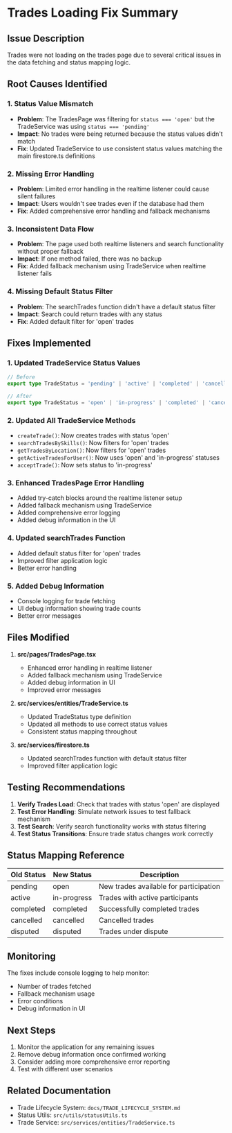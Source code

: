 # Trades Loading Fix Summary

## Issue Description
Trades were not loading on the trades page due to several critical issues in the data fetching and status mapping logic.

## Root Causes Identified

### 1. Status Value Mismatch
- **Problem**: The TradesPage was filtering for `status === 'open'` but the TradeService was using `status === 'pending'`
- **Impact**: No trades were being returned because the status values didn't match
- **Fix**: Updated TradeService to use consistent status values matching the main firestore.ts definitions

### 2. Missing Error Handling
- **Problem**: Limited error handling in the realtime listener could cause silent failures
- **Impact**: Users wouldn't see trades even if the database had them
- **Fix**: Added comprehensive error handling and fallback mechanisms

### 3. Inconsistent Data Flow
- **Problem**: The page used both realtime listeners and search functionality without proper fallback
- **Impact**: If one method failed, there was no backup
- **Fix**: Added fallback mechanism using TradeService when realtime listener fails

### 4. Missing Default Status Filter
- **Problem**: The searchTrades function didn't have a default status filter
- **Impact**: Search could return trades with any status
- **Fix**: Added default filter for 'open' trades

## Fixes Implemented

### 1. Updated TradeService Status Values
```typescript
// Before
export type TradeStatus = 'pending' | 'active' | 'completed' | 'cancelled' | 'disputed';

// After
export type TradeStatus = 'open' | 'in-progress' | 'completed' | 'cancelled' | 'pending_confirmation' | 'pending_evidence' | 'disputed';
```

### 2. Updated All TradeService Methods
- `createTrade()`: Now creates trades with status 'open'
- `searchTradesBySkills()`: Now filters for 'open' trades
- `getTradesByLocation()`: Now filters for 'open' trades
- `getActiveTradesForUser()`: Now uses 'open' and 'in-progress' statuses
- `acceptTrade()`: Now sets status to 'in-progress'

### 3. Enhanced TradesPage Error Handling
- Added try-catch blocks around the realtime listener setup
- Added fallback mechanism using TradeService
- Added comprehensive error logging
- Added debug information in the UI

### 4. Updated searchTrades Function
- Added default status filter for 'open' trades
- Improved filter application logic
- Better error handling

### 5. Added Debug Information
- Console logging for trade fetching
- UI debug information showing trade counts
- Better error messages

## Files Modified

1. **src/pages/TradesPage.tsx**
   - Enhanced error handling in realtime listener
   - Added fallback mechanism using TradeService
   - Added debug information in UI
   - Improved error messages

2. **src/services/entities/TradeService.ts**
   - Updated TradeStatus type definition
   - Updated all methods to use correct status values
   - Consistent status mapping throughout

3. **src/services/firestore.ts**
   - Updated searchTrades function with default status filter
   - Improved filter application logic

## Testing Recommendations

1. **Verify Trades Load**: Check that trades with status 'open' are displayed
2. **Test Error Handling**: Simulate network issues to test fallback mechanism
3. **Test Search**: Verify search functionality works with status filtering
4. **Test Status Transitions**: Ensure trade status changes work correctly

## Status Mapping Reference

| Old Status | New Status | Description |
|------------|------------|-------------|
| pending | open | New trades available for participation |
| active | in-progress | Trades with active participants |
| completed | completed | Successfully completed trades |
| cancelled | cancelled | Cancelled trades |
| disputed | disputed | Trades under dispute |

## Monitoring

The fixes include console logging to help monitor:
- Number of trades fetched
- Fallback mechanism usage
- Error conditions
- Debug information in UI

## Next Steps

1. Monitor the application for any remaining issues
2. Remove debug information once confirmed working
3. Consider adding more comprehensive error reporting
4. Test with different user scenarios

## Related Documentation

- Trade Lifecycle System: `docs/TRADE_LIFECYCLE_SYSTEM.md`
- Status Utils: `src/utils/statusUtils.ts`
- Trade Service: `src/services/entities/TradeService.ts`
